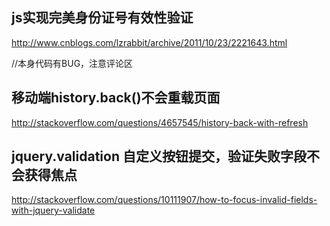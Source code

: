 js实现完美身份证号有效性验证
-----------------------------------  
http://www.cnblogs.com/lzrabbit/archive/2011/10/23/2221643.html

//本身代码有BUG，注意评论区

移动端history.back()不会重载页面
-----------------------------------  
http://stackoverflow.com/questions/4657545/history-back-with-refresh


jquery.validation 自定义按钮提交，验证失败字段不会获得焦点
-----------------------------------  
http://stackoverflow.com/questions/10111907/how-to-focus-invalid-fields-with-jquery-validate
